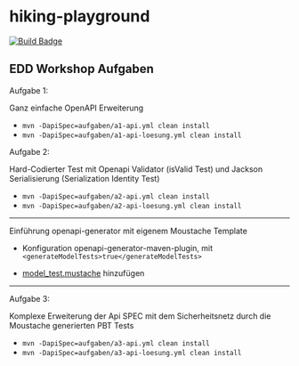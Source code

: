 # hiking-playground

[![Build Badge]](https://github.com/ERNICommunity/openapi-workshop/actions/workflows/maven.yml)

[Build Badge]: https://github.com/ERNICommunity/openapi-workshop/actions/workflows/maven.yml/badge.svg


## EDD Workshop Aufgaben

Aufgabe 1:

Ganz einfache OpenAPI Erweiterung

- `mvn -DapiSpec=aufgaben/a1-api.yml clean install`
- `mvn -DapiSpec=aufgaben/a1-api-loesung.yml clean install`

Aufgabe 2:

Hard-Codierter Test mit Openapi Validator (isValid Test) und Jackson Serialisierung (Serialization Identity Test)

- `mvn -DapiSpec=aufgaben/a2-api.yml clean install`
- `mvn -DapiSpec=aufgaben/a2-api-loesung.yml clean install`

-----

Einführung openapi-generator mit eigenem Moustache Template

- Konfiguration openapi-generator-maven-plugin, mit `<generateModelTests>true</generateModelTests>`

- [model_test.mustache](../hiking-client-example/src/main/resources/templates/openapi/model_test.mustache) hinzufügen

-----

Aufgabe 3:

Komplexe Erweiterung der Api SPEC mit dem Sicherheitsnetz durch die Moustache generierten PBT Tests

- `mvn -DapiSpec=aufgaben/a3-api.yml clean install`
- `mvn -DapiSpec=aufgaben/a3-api-loesung.yml clean install`
